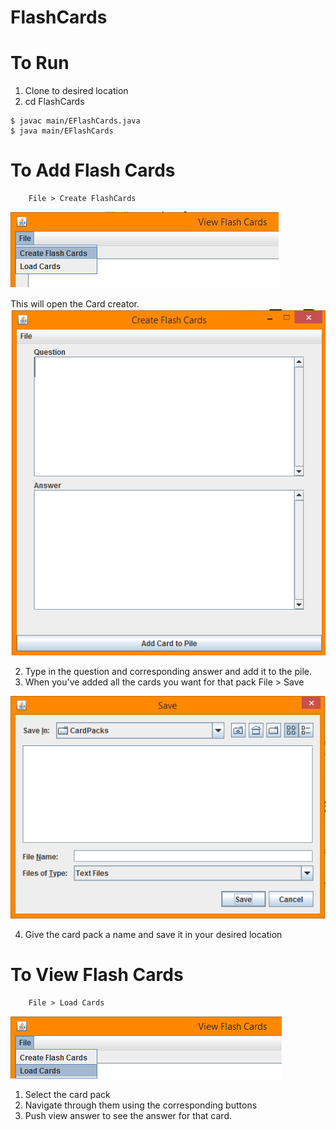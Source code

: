 # FlashCards

# To Run
1. Clone to desired location
2. cd FlashCards

 ```
 $ javac main/EFlashCards.java
 $ java main/EFlashCards
 ```

# To Add Flash Cards
        File > Create FlashCards
 
 ![IMG](https://github.com/KyleHodgetts/FlashCards/blob/master/screens/createcards.png)
 
This will open the Card creator.
 ![IMG](https://github.com/KyleHodgetts/FlashCards/blob/master/screens/cardcreator.png)


2. Type in the question and corresponding answer and add it to the pile.
3. When you've added all the cards you want for that pack
        File > Save

 ![IMG](https://github.com/KyleHodgetts/FlashCards/blob/master/screens/save.png)


4. Give the card pack a name and save it in your desired location


# To View Flash Cards
        File > Load Cards
 
  ![IMG](https://github.com/KyleHodgetts/FlashCards/blob/master/screens/loadcards.png)
 
1. Select the card pack
2. Navigate through them using the corresponding buttons
3. Push view answer to see the answer for that card.
